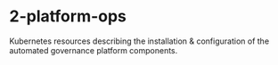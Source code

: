 # 2-platform-ops
Kubernetes resources describing the installation &amp; configuration of the automated governance platform components.
